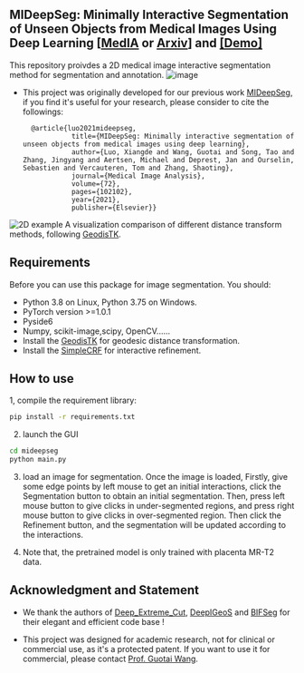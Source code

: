 ## MIDeepSeg: Minimally Interactive Segmentation of Unseen Objects from Medical Images Using Deep Learning [[MedIA](https://www.sciencedirect.com/science/article/pii/S1361841521001481) or [Arxiv](https://arxiv.org/pdf/2104.12166.pdf)] and [[Demo]](https://www.youtube.com/watch?v=eq-tqlJnckE)
This repository proivdes a 2D medical image interactive segmentation method for segmentation and annotation.
![image](https://github.com/HiLab-git/MIDeepSeg/blob/master/demo_video/pancreas.gif)

* This project was originally developed for our previous work [MIDeepSeg](https://arxiv.org/pdf/2104.12166.pdf), if you find it's useful for your research, please consider to cite the followings:

		@article{luo2021mideepseg,
                  title={MIDeepSeg: Minimally interactive segmentation of unseen objects from medical images using deep learning},
                  author={Luo, Xiangde and Wang, Guotai and Song, Tao and Zhang, Jingyang and Aertsen, Michael and Deprest, Jan and Ourselin, Sebastien and Vercauteren, Tom and Zhang, Shaoting},
                  journal={Medical Image Analysis},
                  volume={72},
                  pages={102102},
                  year={2021},
                  publisher={Elsevier}}
![2D example](./demo_dataset/egd_vis.png)
A visualization comparison of different distance transform methods, following [GeodisTK](https://github.com/taigw/GeodisTK).
## Requirements
Before you can use this package for image segmentation. You should:
* Python 3.8 on Linux, Python 3.75 on Windows. 
* PyTorch version >=1.0.1
* Pyside6
*  Numpy, scikit-image,scipy, OpenCV......
* Install the [GeodisTK][geos_dis_link] for geodesic distance transformation.
* Install the [SimpleCRF][simplecrf_link] for interactive refinement.
## How to use
1, compile the requirement library:
```bash
pip install -r requirements.txt
```
2. launch the GUI
```bash
cd mideepseg
python main.py
``` 
3. load an image for segmentation. Once the image is loaded,  Firstly, give some edge points by left mouse to get an initial interactions, click the Segmentation button to obtain an initial segmentation. Then, press left mouse button to give clicks in under-segmented regions, and press right mouse button to give clicks  in over-segmented region. Then click the Refinement button, and the segmentation will be updated according to the interactions.

4. Note that, the pretrained model is only trained with placenta MR-T2 data. 

## Acknowledgment and Statement
* We thank the authors of [Deep_Extreme_Cut][dextr_link], [DeepIGeoS][deepigeos_link] and [BIFSeg][bifseg_link] for their elegant and efficient code base !

[geos_dis_link]: https://github.com/taigw/GeodisTK
[simplecrf_link]: https://github.com/HiLab-git/SimpleCRF
[dextr_link]: https://openaccess.thecvf.com/content_cvpr_2018/papers/Maninis_Deep_Extreme_Cut_CVPR_2018_paper.pdf
[deepigeos_link]: https://ieeexplore.ieee.org/document/8370732
[bifseg_link]: https://ieeexplore.ieee.org/stamp/stamp.jsp?arnumber=8270673
* This project was designed for academic research, not for clinical or commercial use, as it's a protected patent.  If you want to use it for commercial, please contact [Prof. Guotai Wang](https://scholar.google.com/citations?user=Z2sFN4EAAAAJ&hl=en).
